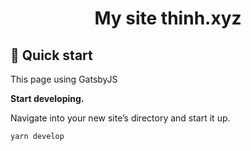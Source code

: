<h1 align="center">
  My site thinh.xyz
</h1>

## 🚀 Quick start
This page using GatsbyJS

**Start developing.**

  Navigate into your new site’s directory and start it up.

  ```shell
  yarn develop
  ```
